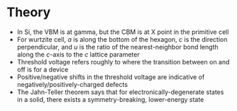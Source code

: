 # Theory

* In Si, the VBM is at gamma, but the CBM is at X point in the primitive cell
* For wurtzite cell, $a$ is along the bottom of the hexagon, $c$ is the direction perpendicular, and $u$ is the ratio of the nearest-neighbor bond length along the $c$-axis to the $c$ lattice parameter
* Threshold voltage refers roughly to where the transition between on and off is for a device
* Positive/negative shifts in the threshold voltage are indicative of negatively/positively-charged defects
* The Jahn-Teller theorem says that for electronically-degenerate states in a solid, there exists a symmetry-breaking, lower-energy state
